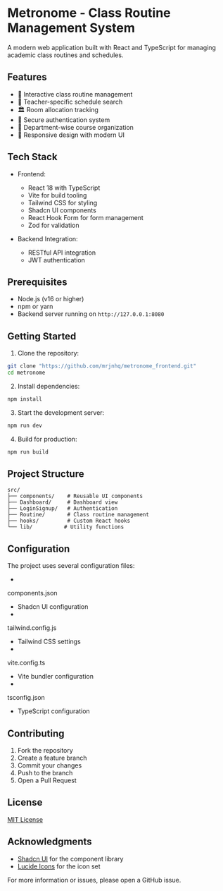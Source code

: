 
# Metronome - Class Routine Management System

A modern web application built with React and TypeScript for managing academic class routines and schedules.

## Features

- 📅 Interactive class routine management
- 👥 Teacher-specific schedule search
- 🏛️ Room allocation tracking
- 🔐 Secure authentication system
- 🎯 Department-wise course organization
- 📱 Responsive design with modern UI

## Tech Stack

- Frontend:
  - React 18 with TypeScript
  - Vite for build tooling
  - Tailwind CSS for styling
  - Shadcn UI components
  - React Hook Form for form management
  - Zod for validation

- Backend Integration:
  - RESTful API integration
  - JWT authentication

## Prerequisites

- Node.js (v16 or higher)
- npm or yarn
- Backend server running on `http://127.0.0.1:8080`

## Getting Started

1. Clone the repository:
```bash
git clone "https://github.com/mrjnhq/metronome_frontend.git"
cd metronome
```

2. Install dependencies:
```bash
npm install
```

3. Start the development server:
```bash
npm run dev
```

4. Build for production:
```bash
npm run build
```

## Project Structure

```
src/
├── components/    # Reusable UI components
├── Dashboard/     # Dashboard view
├── LoginSignup/   # Authentication
├── Routine/       # Class routine management
├── hooks/         # Custom React hooks
└── lib/          # Utility functions
```

## Configuration

The project uses several configuration files:

- 

components.json

 - Shadcn UI configuration
- 

tailwind.config.js

 - Tailwind CSS settings
- 

vite.config.ts

 - Vite bundler configuration
- 

tsconfig.json

 - TypeScript configuration

## Contributing

1. Fork the repository
2. Create a feature branch
3. Commit your changes
4. Push to the branch
5. Open a Pull Request

## License

[MIT License](LICENSE)

## Acknowledgments

- [Shadcn UI](https://ui.shadcn.com) for the component library
- [Lucide Icons](https://lucide.dev) for the icon set

For more information or issues, please open a GitHub issue.